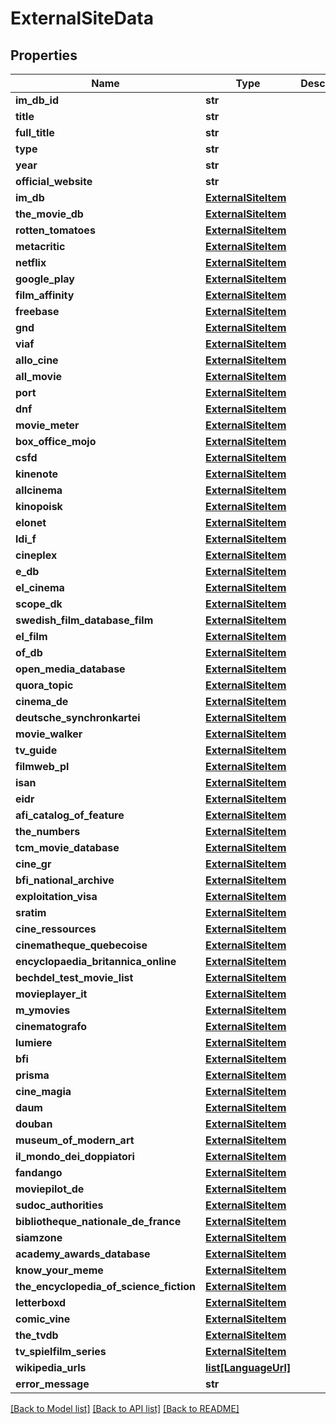 # ExternalSiteData

## Properties
Name | Type | Description | Notes
------------ | ------------- | ------------- | -------------
**im_db_id** | **str** |  | [optional] 
**title** | **str** |  | [optional] 
**full_title** | **str** |  | [optional] 
**type** | **str** |  | [optional] 
**year** | **str** |  | [optional] 
**official_website** | **str** |  | [optional] 
**im_db** | [**ExternalSiteItem**](ExternalSiteItem.md) |  | [optional] 
**the_movie_db** | [**ExternalSiteItem**](ExternalSiteItem.md) |  | [optional] 
**rotten_tomatoes** | [**ExternalSiteItem**](ExternalSiteItem.md) |  | [optional] 
**metacritic** | [**ExternalSiteItem**](ExternalSiteItem.md) |  | [optional] 
**netflix** | [**ExternalSiteItem**](ExternalSiteItem.md) |  | [optional] 
**google_play** | [**ExternalSiteItem**](ExternalSiteItem.md) |  | [optional] 
**film_affinity** | [**ExternalSiteItem**](ExternalSiteItem.md) |  | [optional] 
**freebase** | [**ExternalSiteItem**](ExternalSiteItem.md) |  | [optional] 
**gnd** | [**ExternalSiteItem**](ExternalSiteItem.md) |  | [optional] 
**viaf** | [**ExternalSiteItem**](ExternalSiteItem.md) |  | [optional] 
**allo_cine** | [**ExternalSiteItem**](ExternalSiteItem.md) |  | [optional] 
**all_movie** | [**ExternalSiteItem**](ExternalSiteItem.md) |  | [optional] 
**port** | [**ExternalSiteItem**](ExternalSiteItem.md) |  | [optional] 
**dnf** | [**ExternalSiteItem**](ExternalSiteItem.md) |  | [optional] 
**movie_meter** | [**ExternalSiteItem**](ExternalSiteItem.md) |  | [optional] 
**box_office_mojo** | [**ExternalSiteItem**](ExternalSiteItem.md) |  | [optional] 
**csfd** | [**ExternalSiteItem**](ExternalSiteItem.md) |  | [optional] 
**kinenote** | [**ExternalSiteItem**](ExternalSiteItem.md) |  | [optional] 
**allcinema** | [**ExternalSiteItem**](ExternalSiteItem.md) |  | [optional] 
**kinopoisk** | [**ExternalSiteItem**](ExternalSiteItem.md) |  | [optional] 
**elonet** | [**ExternalSiteItem**](ExternalSiteItem.md) |  | [optional] 
**ldi_f** | [**ExternalSiteItem**](ExternalSiteItem.md) |  | [optional] 
**cineplex** | [**ExternalSiteItem**](ExternalSiteItem.md) |  | [optional] 
**e_db** | [**ExternalSiteItem**](ExternalSiteItem.md) |  | [optional] 
**el_cinema** | [**ExternalSiteItem**](ExternalSiteItem.md) |  | [optional] 
**scope_dk** | [**ExternalSiteItem**](ExternalSiteItem.md) |  | [optional] 
**swedish_film_database_film** | [**ExternalSiteItem**](ExternalSiteItem.md) |  | [optional] 
**el_film** | [**ExternalSiteItem**](ExternalSiteItem.md) |  | [optional] 
**of_db** | [**ExternalSiteItem**](ExternalSiteItem.md) |  | [optional] 
**open_media_database** | [**ExternalSiteItem**](ExternalSiteItem.md) |  | [optional] 
**quora_topic** | [**ExternalSiteItem**](ExternalSiteItem.md) |  | [optional] 
**cinema_de** | [**ExternalSiteItem**](ExternalSiteItem.md) |  | [optional] 
**deutsche_synchronkartei** | [**ExternalSiteItem**](ExternalSiteItem.md) |  | [optional] 
**movie_walker** | [**ExternalSiteItem**](ExternalSiteItem.md) |  | [optional] 
**tv_guide** | [**ExternalSiteItem**](ExternalSiteItem.md) |  | [optional] 
**filmweb_pl** | [**ExternalSiteItem**](ExternalSiteItem.md) |  | [optional] 
**isan** | [**ExternalSiteItem**](ExternalSiteItem.md) |  | [optional] 
**eidr** | [**ExternalSiteItem**](ExternalSiteItem.md) |  | [optional] 
**afi_catalog_of_feature** | [**ExternalSiteItem**](ExternalSiteItem.md) |  | [optional] 
**the_numbers** | [**ExternalSiteItem**](ExternalSiteItem.md) |  | [optional] 
**tcm_movie_database** | [**ExternalSiteItem**](ExternalSiteItem.md) |  | [optional] 
**cine_gr** | [**ExternalSiteItem**](ExternalSiteItem.md) |  | [optional] 
**bfi_national_archive** | [**ExternalSiteItem**](ExternalSiteItem.md) |  | [optional] 
**exploitation_visa** | [**ExternalSiteItem**](ExternalSiteItem.md) |  | [optional] 
**sratim** | [**ExternalSiteItem**](ExternalSiteItem.md) |  | [optional] 
**cine_ressources** | [**ExternalSiteItem**](ExternalSiteItem.md) |  | [optional] 
**cinematheque_quebecoise** | [**ExternalSiteItem**](ExternalSiteItem.md) |  | [optional] 
**encyclopaedia_britannica_online** | [**ExternalSiteItem**](ExternalSiteItem.md) |  | [optional] 
**bechdel_test_movie_list** | [**ExternalSiteItem**](ExternalSiteItem.md) |  | [optional] 
**movieplayer_it** | [**ExternalSiteItem**](ExternalSiteItem.md) |  | [optional] 
**m_ymovies** | [**ExternalSiteItem**](ExternalSiteItem.md) |  | [optional] 
**cinematografo** | [**ExternalSiteItem**](ExternalSiteItem.md) |  | [optional] 
**lumiere** | [**ExternalSiteItem**](ExternalSiteItem.md) |  | [optional] 
**bfi** | [**ExternalSiteItem**](ExternalSiteItem.md) |  | [optional] 
**prisma** | [**ExternalSiteItem**](ExternalSiteItem.md) |  | [optional] 
**cine_magia** | [**ExternalSiteItem**](ExternalSiteItem.md) |  | [optional] 
**daum** | [**ExternalSiteItem**](ExternalSiteItem.md) |  | [optional] 
**douban** | [**ExternalSiteItem**](ExternalSiteItem.md) |  | [optional] 
**museum_of_modern_art** | [**ExternalSiteItem**](ExternalSiteItem.md) |  | [optional] 
**il_mondo_dei_doppiatori** | [**ExternalSiteItem**](ExternalSiteItem.md) |  | [optional] 
**fandango** | [**ExternalSiteItem**](ExternalSiteItem.md) |  | [optional] 
**moviepilot_de** | [**ExternalSiteItem**](ExternalSiteItem.md) |  | [optional] 
**sudoc_authorities** | [**ExternalSiteItem**](ExternalSiteItem.md) |  | [optional] 
**bibliotheque_nationale_de_france** | [**ExternalSiteItem**](ExternalSiteItem.md) |  | [optional] 
**siamzone** | [**ExternalSiteItem**](ExternalSiteItem.md) |  | [optional] 
**academy_awards_database** | [**ExternalSiteItem**](ExternalSiteItem.md) |  | [optional] 
**know_your_meme** | [**ExternalSiteItem**](ExternalSiteItem.md) |  | [optional] 
**the_encyclopedia_of_science_fiction** | [**ExternalSiteItem**](ExternalSiteItem.md) |  | [optional] 
**letterboxd** | [**ExternalSiteItem**](ExternalSiteItem.md) |  | [optional] 
**comic_vine** | [**ExternalSiteItem**](ExternalSiteItem.md) |  | [optional] 
**the_tvdb** | [**ExternalSiteItem**](ExternalSiteItem.md) |  | [optional] 
**tv_spielfilm_series** | [**ExternalSiteItem**](ExternalSiteItem.md) |  | [optional] 
**wikipedia_urls** | [**list[LanguageUrl]**](LanguageUrl.md) |  | [optional] 
**error_message** | **str** |  | [optional] 

[[Back to Model list]](../README.md#documentation-for-models) [[Back to API list]](../README.md#documentation-for-api-endpoints) [[Back to README]](../README.md)

